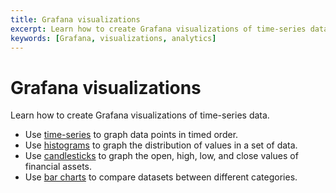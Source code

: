 ```yaml
---
title: Grafana visualizations
excerpt: Learn how to create Grafana visualizations of time-series data
keywords: [Grafana, visualizations, analytics]
---
```


# Grafana visualizations
Learn how to create Grafana visualizations of time-series data.

* Use [time-series][time-series] to graph data points in timed order.
* Use [histograms][histograms] to graph the distribution of values in a set of
  data.
* Use [candlesticks][candlestick] to graph the open, high, low, and close values
  of financial assets.
* Use [bar charts][bar-chart] to compare datasets between different categories.

[bar-chart]: /timescaledb/:currentVersion:/tutorials/grafana/visualizations/bar-chart
[candlestick]: /timescaledb/:currentVersion:/tutorials/grafana/visualizations/candlestick
[histograms]: /timescaledb/:currentVersion:/tutorials/grafana/visualizations/histograms
[time-series]: /timescaledb/:currentVersion:/tutorials/grafana/visualizations/time-series
